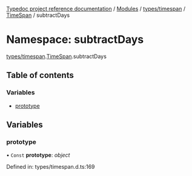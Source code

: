 [Typedoc project reference documentation](../README.md) / [Modules](../modules.md) / [types/timespan](types_timespan.md) / [TimeSpan](types_timespan.timespan.md) / subtractDays

# Namespace: subtractDays

[types/timespan](types_timespan.md).[TimeSpan](types_timespan.timespan.md).subtractDays

## Table of contents

### Variables

- [prototype](types_timespan.timespan.subtractdays.md#prototype)

## Variables

### prototype

• `Const` **prototype**: *object*

Defined in: types/timespan.d.ts:169
